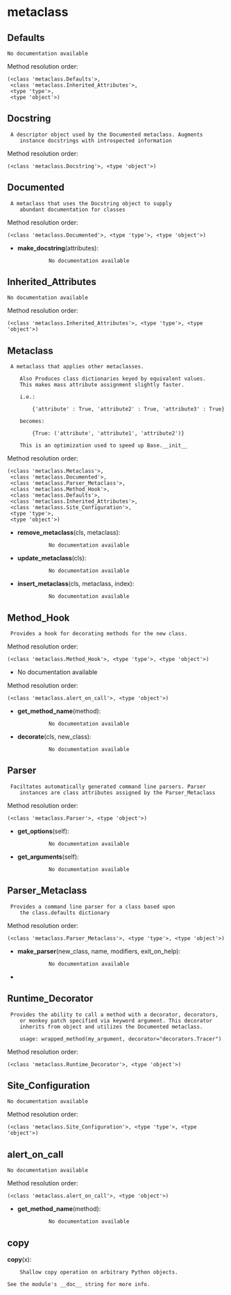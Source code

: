metaclass
==============



Defaults
--------------

	No documentation available


Method resolution order: 

	(<class 'metaclass.Defaults'>,
	 <class 'metaclass.Inherited_Attributes'>,
	 <type 'type'>,
	 <type 'object'>)

Docstring
--------------

	 A descriptor object used by the Documented metaclass. Augments
        instance docstrings with introspected information


Method resolution order: 

	(<class 'metaclass.Docstring'>, <type 'object'>)

Documented
--------------

	 A metaclass that uses the Docstring object to supply
        abundant documentation for classes


Method resolution order: 

	(<class 'metaclass.Documented'>, <type 'type'>, <type 'object'>)

- **make_docstring**(attributes):

				No documentation available


Inherited_Attributes
--------------

	No documentation available


Method resolution order: 

	(<class 'metaclass.Inherited_Attributes'>, <type 'type'>, <type 'object'>)

Metaclass
--------------

	 A metaclass that applies other metaclasses. 
        
        Also Produces class dictionaries keyed by equivalent values.
        This makes mass attribute assignment slightly faster. 
        
        i.e.:
            
            {'attribute' : True, 'attribute2' : True, 'attribute3' : True}
            
        becomes:
            
            {True: ('attribute', 'attribute1', 'attribute2')}
            
        This is an optimization used to speed up Base.__init__


Method resolution order: 

	(<class 'metaclass.Metaclass'>,
	 <class 'metaclass.Documented'>,
	 <class 'metaclass.Parser_Metaclass'>,
	 <class 'metaclass.Method_Hook'>,
	 <class 'metaclass.Defaults'>,
	 <class 'metaclass.Inherited_Attributes'>,
	 <class 'metaclass.Site_Configuration'>,
	 <type 'type'>,
	 <type 'object'>)

- **remove_metaclass**(cls, metaclass):

				No documentation available


- **update_metaclass**(cls):

				No documentation available


- **insert_metaclass**(cls, metaclass, index):

				No documentation available


Method_Hook
--------------

	 Provides a hook for decorating methods for the new class. 


Method resolution order: 

	(<class 'metaclass.Method_Hook'>, <type 'type'>, <type 'object'>)

- 	No documentation available


Method resolution order: 

	(<class 'metaclass.alert_on_call'>, <type 'object'>)

- **get_method_name**(method):

				No documentation available


- **decorate**(cls, new_class):

				No documentation available


Parser
--------------

	 Faciltates automatically generated command line parsers. Parser
        instances are class attributes assigned by the Parser_Metaclass


Method resolution order: 

	(<class 'metaclass.Parser'>, <type 'object'>)

- **get_options**(self):

				No documentation available


- **get_arguments**(self):

				No documentation available


Parser_Metaclass
--------------

	 Provides a command line parser for a class based upon 
        the class.defaults dictionary


Method resolution order: 

	(<class 'metaclass.Parser_Metaclass'>, <type 'type'>, <type 'object'>)

- **make_parser**(new_class, name, modifiers, exit_on_help):

				No documentation available


- 

Runtime_Decorator
--------------

	 Provides the ability to call a method with a decorator, decorators,
        or monkey patch specified via keyword argument. This decorator
        inherits from object and utilizes the Documented metaclass.

        usage: wrapped_method(my_argument, decorator="decorators.Tracer")


Method resolution order: 

	(<class 'metaclass.Runtime_Decorator'>, <type 'object'>)

Site_Configuration
--------------

	No documentation available


Method resolution order: 

	(<class 'metaclass.Site_Configuration'>, <type 'type'>, <type 'object'>)

alert_on_call
--------------

	No documentation available


Method resolution order: 

	(<class 'metaclass.alert_on_call'>, <type 'object'>)

- **get_method_name**(method):

				No documentation available


copy
--------------

**copy**(x):

		Shallow copy operation on arbitrary Python objects.

    See the module's __doc__ string for more info.
    
